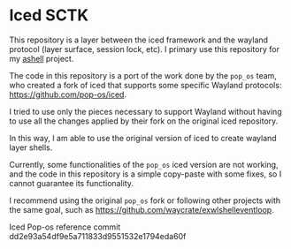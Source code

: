 # Iced SCTK

This repository is a layer between the iced framework and the wayland protocol (layer surface, session lock, etc).
I primary use this repository for my [ashell](https://github.com/MalpenZibo/ashell) project.

The code in this repository is a port of the work done by the `pop_os` team, 
who created a fork of iced that supports some specific Wayland protocols: https://github.com/pop-os/iced.

I tried to use only the pieces necessary to support Wayland without having to use 
all the changes applied by their fork on the original iced repository.

In this way, I am able to use the original version of iced to create wayland layer shells.

Currently, some functionalities of the `pop_os` iced version are not working, 
and the code in this repository is a simple copy-paste with some fixes, so I cannot guarantee its functionality.

I recommend using the original `pop_os` fork or following other projects with the same goal, 
such as https://github.com/waycrate/exwlshelleventloop.


Iced Pop-os reference commit dd2e93a54df9e5a711833d9551532e1794eda60f
